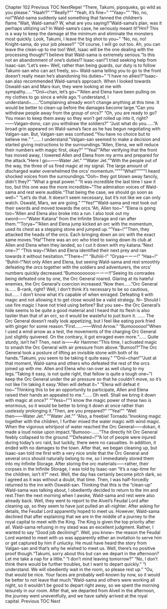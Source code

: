 Chapter 102 Previous TOC NextRepel “There, Takumi, pipsqueks, go wild as you please.” “Haah!?” “”Really?”” “Yeah, it’s fine~” “”Yaay~”” “No, no, no!”Wald-sama suddenly said something that fanned the children’s flame.“Wait, Wald-sama!? W, what are you saying!!”Wald-sama’s plan, was it perhaps utilizing us? In Wald-sama’s case, he seriously meant it!“Hm? This is a way to keep the damage at the minimum and eliminate the monsters most quickly. Look, Takumi, I leave the big shot to you~” “No, no, no! Knight-sama, do your job please!!” “Of course, I will go out too. Ah, you can leave the clean-up to me too! Well, Isaac will be the one dealing with the processing though!”I believe that Wald-sama is extremely serious.“Is this not an abandonment of one’s duties!? Isaac-san!”I tried seeking help from Isaac-san.“Let’s see~ Well, rather than being guards, our duty is to follow Takumi-san who can act freely, so~ Wald-sama telling you to go to the front doesn’t really mean he’s abandoning his duties~” “I have no allies!?”Isaac-san also recommended Wald-sama’s approach. When I looked towards Oswald-san and Mars-kun, they were looking at me with sympathy……“”Onii~chan, let’s go~””Allen and Elena have been pulling on my clothes to go since a while ago.“I understand, I understand~……”Complaining already won’t change anything at this time. It would be better to clean-up before the damages become large.“Can you withdraw people away from the group of orcs?” “Oh, you are ready to go? You mean to keep them away so they won’t get rolled up into it, right? ――Valgan-dono, can you withdraw the soldiers?” “Just what do you……”A broad grin appeared on Wald-sama’s face as he has begun negotiating with Valgan-san. But, Valgan-san was confused.“You have no choice but to believe me.” “…… I understand.”Valgan-san seemed to make a decision and started giving instructions to the surroundings.“Allen, Elena, we will reduce their numbers with magic first, okay?” “”Yea!””After verifying that the front has moved away, I lowered Allen and Elena from my arms and prepared for the attack.“Here I go~――Water Jet.” “”Water Jet.””With the people out of the way, the three of us fired magic at my signal. The large amount of discharged water overwhelmed the orcs’ momentum.“””””Wha!!”””””I heard shocked voices from the surroundings.“Ooh~ they got blown away fancily, didn’t they?” “What a great power.” “It was incredible the last time I saw it too, but this one was the more incredible~”The admiration voices of Wald-sama and rest were audible.“That being the case, we should go soon as well~” “Let’s do that. It doesn’t seem necessary, but it’s not like we can only watch. Oswald, Mars, we are going.” “”Yes!””Wald-sama and rest took out their swords and moved towards the orcs.“Ah, Allen too~” “Elena is going too~”Allen and Elena also broke into a run. I also took out my sword――”Water Katana” from the Infinite Storage and ran after them.“”Torya~””Allen and Elena jump kicked an orc with the momentum, used its chest as a stepping stone and jumped up.“”Yaa~!””Then, they attacked the heads of the orcs. Each bringing down an orc with the exact same moves.“Ha!”There was an orc who tried to swing down its club at Allen and Elena when they landed, so I cut it down with my katana.“Next one~?” “This way~!”Allen and Elena identified their next prey and ran towards it without hesitation.“”There~!”” “Buhiiii-!” “Oryaaーーー!” “Haa~!” “Buhiii-!”Not only Allen and Elena, but seeing Wald-sama and rest smoothly defeating the orcs together with the soldiers and adventurers, the orcs’ numbers quickly decreased.“Bumooooooooーーー!!”Seeing its comrades being defeated one by one, the Orc General roared. Glaring at its hateful enemies, the Orc General’s coercion increased.“Now then……”Orc General is…… B-rank, right? Well, I don’t think it’s necessary to be so cautious, but…… I don’t know what it’s capable of when enraged. Defeating it with magic and not allowing it to get close would be a valid strategy. N~ Should I use fire magic I have not tried using before? But you see~ the Orc General’s hide seems to be quite a good material and I heard that its flesh is also tastier than that of an orc, so it would be wasteful to just burn it. …… The Orc General doesn’t really look appetizing, but I feel like eating pork fried with ginger for some reason.“First……――Wind Arrow.” “Bumoooooo!”When I used a wind arrow as a test, the movements of the charging Orc General just slightly quivered. On the contrary, it got enraged even more.“…… Quite sturdy, isn’t he? Then, next is――Air Hammer.”This time, I activated magic to smash the Orc General with air pressure from above.“Bumoo!?”The Orc General took a posture of lifting an invisible stone with both of its hands.“Takumi, you seem to be taking it quite easy.” “”Onii~chan!””Just at that moment, Wald-sama and others who defeated the rest of the orcs joined up with me. Allen and Elena who ran over as well clung to my legs.“Taking it easy, is not quite right, that fellow is quite a tough one~”I keep the Orc General under the air pressure so that he couldn’t move, so it’s not like I’m taking it easy.“Allen will defeat it~” “Elena will defeat it too~”Thinking this to be an opportunity to participate, Allen and Elena raised their hands an appealed to me.“…… Oh well. Shall we bring it down with magic at once?” “”Yess~!””I know the magic power of these two is enormous, so it would be better to bring it down at once rather than uselessly prolonging it.“Then, are you prepared?” “”Yea!”” “Well then――Water Jet.” “”Water Jet.”” “Also, a freebie! Tornado.”Invoking magic together with the children, I further mixed the water magic with wind magic. When the vigorous whirlpool of water reached the Orc General――dokan, it made a loud noise upon impact.“Bumooo-……”The directly hit Orc General feebly collapsed to the ground.“”Defeated~!””A lot of people were injured during today’s orc raid, but luckily, there were no casualties. In addition, it ended with no damages to the town. After that, we began cleaning up, but Isaac-san told me first with a very nice smile that the Orc General and several orcs should naturally belong to me, so I immediately stored them into my Infinite Storage. After storing the orc materials――rather, their corpses in the Infinite Storage, I was told by Isaac-san “It’s a nap-time for the children, isn’t it?” next. Well, the day has certainly become pitch dark, so I agreed as it was without a doubt, that time. Then, I was half-forcedly returned to the inn with Oswald-san. Thinking that this is the “clean-up” Wald-sama was talking about, I obediently decided to return to the inn and rest.Then the next morning when I awoke, Wald-sama and rest were also already back. Well, they went to report to the Alveil’s Feudal Lord after cleaning up, so they seem to have just pulled an all-nighter. After asking for details, the Feudal Lord apparently hoped to meet us. However, Wald-sama declined that after explaining that we are in the middle of a journey to the royal capital to meet with the King. The King is given the top priority after all. Wald-sama refusing in my stead was an excellent judgment. Rather, I wanted to say “Good job declining!”. Well, you know~ the reason the Feudal Lord wanted to meet with us was apparently either an invitation to serve him or get captured by him if unlucky. He must have heard the story from Valgan-san and that’s why he wished to meet us. Well, there’s no positive proof though.“Takumi, sorry about this but can we depart in the afternoon? Let me take a nap for a little.” “I don’t mind leaving tomorrow?” “No, I don’t think there would be further troubles, but I want to depart quickly.” “I understand. We will obediently wait in the room, so please rest up.” “Ou, that would be nice. Your faces are probably well-known by now, so it would be better to not leave that much.”Wald-sama and others were working all night, so it wouldn’t be good to depart right away, so we spent the morning leisurely in our room. After that, we departed from Alveil in the afternoon, the journey went uneventfully, and we have safely arrived at the royal capital. Previous TOC Next